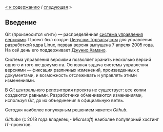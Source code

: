 [< к содержанию](./readme.md) / [следующая](./add.md) >

## Введение
Git (произносится «гит») — распределённая [система управления версиями](https://ru.wikipedia.org/wiki/%D0%A1%D0%B8%D1%81%D1%82%D0%B5%D0%BC%D0%B0_%D1%83%D0%BF%D1%80%D0%B0%D0%B2%D0%BB%D0%B5%D0%BD%D0%B8%D1%8F_%D0%B2%D0%B5%D1%80%D1%81%D0%B8%D1%8F%D0%BC%D0%B8). Проект был создан [Линусом Торвальдсом](https://ru.wikipedia.org/wiki/%D0%A2%D0%BE%D1%80%D0%B2%D0%B0%D0%BB%D1%8C%D0%B4%D1%81,_%D0%9B%D0%B8%D0%BD%D1%83%D1%81) для управления разработкой ядра Linux, первая версия выпущена 7 апреля 2005 года. На сей день его поддерживает [Джунио Хамано](https://ru.wikipedia.org/wiki/%D0%A5%D0%B0%D0%BC%D0%B0%D0%BD%D0%BE,_%D0%94%D0%B6%D1%83%D0%BD%D0%B8%D0%BE).

Система управления версиями позволяет хранить несколько версий одного и того же документа. Основная задача системы управления версиями — фиксация различных изменений, произведенных с документами, и возможность отслеживать и управлять этими изменениями.

В _Git_ центрального [репозитория](https://ru.wikipedia.org/wiki/%D0%A0%D0%B5%D0%BF%D0%BE%D0%B7%D0%B8%D1%82%D0%BE%D1%80%D0%B8%D0%B9) проекта не существует: все копии создаются равными. Разработчики обмениваются изменениями, используя _Git_, до их объединения в официальную ветвь.

Сегодня наиболее популярным решением явяется _Github_.

_Githube_ (с 2018 года  владелец - _Microsoft_) наиболее популярный хостинг _IT_-проектов.